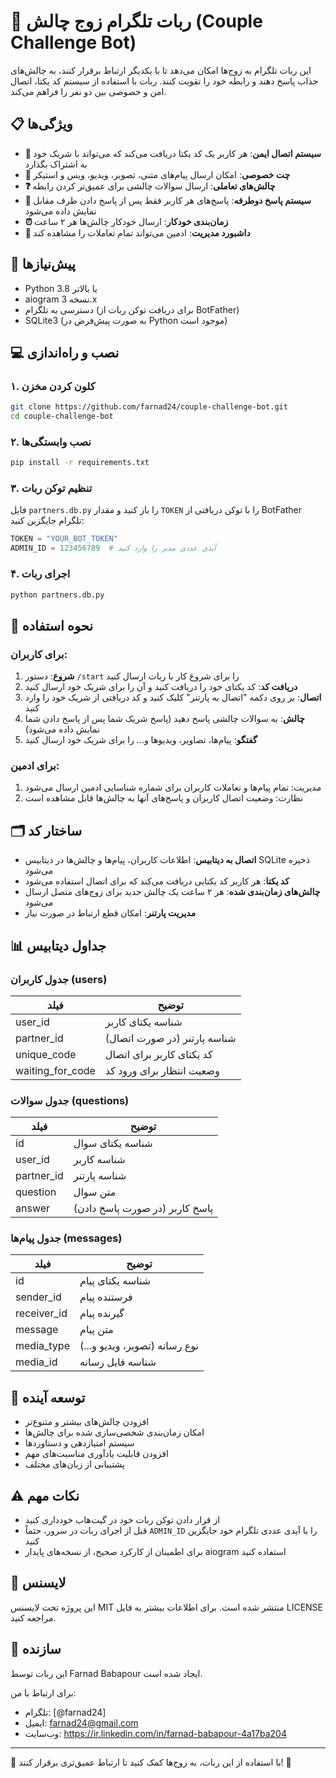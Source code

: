 # 🌟 ربات تلگرام زوج چالش (Couple Challenge Bot)

این ربات تلگرام به زوج‌ها امکان می‌دهد تا با یکدیگر ارتباط برقرار کنند، به چالش‌های جذاب پاسخ دهند و رابطه خود را تقویت کنند. ربات با استفاده از سیستم کد یکتا، اتصال امن و خصوصی بین دو نفر را فراهم می‌کند.

## 📋 ویژگی‌ها

- **🔐 سیستم اتصال ایمن**: هر کاربر یک کد یکتا دریافت می‌کند که می‌تواند با شریک خود به اشتراک بگذارد
- **💬 چت خصوصی**: امکان ارسال پیام‌های متنی، تصویر، ویدیو، ویس و استیکر
- **❓ چالش‌های تعاملی**: ارسال سوالات چالشی برای عمیق‌تر کردن رابطه
- **🎯 سیستم پاسخ دوطرفه**: پاسخ‌های هر کاربر فقط پس از پاسخ دادن طرف مقابل نمایش داده می‌شود
- **⏰ زمان‌بندی خودکار**: ارسال خودکار چالش‌ها هر ۲ ساعت
- **👀 داشبورد مدیریت**: ادمین می‌تواند تمام تعاملات را مشاهده کند

## 🔧 پیش‌نیازها

- Python 3.8 یا بالاتر
- aiogram نسخه 3.x
- دسترسی به تلگرام (برای دریافت توکن ربات از BotFather)
- SQLite3 (به صورت پیش‌فرض در Python موجود است)

## 💻 نصب و راه‌اندازی

### ۱. کلون کردن مخزن

```bash
git clone https://github.com/farnad24/couple-challenge-bot.git
cd couple-challenge-bot
```

### ۲. نصب وابستگی‌ها

```bash
pip install -r requirements.txt
```

### ۳. تنظیم توکن ربات

فایل `partners.db.py` را باز کنید و مقدار `TOKEN` را با توکن دریافتی از BotFather تلگرام جایگزین کنید:

```python
TOKEN = "YOUR_BOT_TOKEN"
ADMIN_ID = 123456789  # آیدی عددی مدیر را وارد کنید
```

### ۴. اجرای ربات

```bash
python partners.db.py
```

## 📝 نحوه استفاده

### برای کاربران:

1. **شروع**: دستور `/start` را برای شروع کار با ربات ارسال کنید
2. **دریافت کد**: کد یکتای خود را دریافت کنید و آن را برای شریک خود ارسال کنید
3. **اتصال**: بر روی دکمه "اتصال به پارتنر" کلیک کنید و کد دریافتی از شریک خود را وارد کنید
4. **چالش**: به سوالات چالشی پاسخ دهید (پاسخ شریک شما پس از پاسخ دادن شما نمایش داده می‌شود)
5. **گفتگو**: پیام‌ها، تصاویر، ویدیوها و... را برای شریک خود ارسال کنید

### برای ادمین:

1. مدیریت: تمام پیام‌ها و تعاملات کاربران برای شماره شناسایی ادمین ارسال می‌شود
2. نظارت: وضعیت اتصال کاربران و پاسخ‌های آنها به چالش‌ها قابل مشاهده است

## 🗂️ ساختار کد

- **اتصال به دیتابیس**: اطلاعات کاربران، پیام‌ها و چالش‌ها در دیتابیس SQLite ذخیره می‌شود
- **کد یکتا**: هر کاربر کد یکتایی دریافت می‌کند که برای اتصال استفاده می‌شود
- **چالش‌های زمان‌بندی شده**: هر ۲ ساعت یک چالش جدید برای زوج‌های متصل ارسال می‌شود
- **مدیریت پارتنر**: امکان قطع ارتباط در صورت نیاز

## 📊 جداول دیتابیس

### جدول کاربران (users)

| فیلد | توضیح |
| --- | --- |
| user_id | شناسه یکتای کاربر |
| partner_id | شناسه پارتنر (در صورت اتصال) |
| unique_code | کد یکتای کاربر برای اتصال |
| waiting_for_code | وضعیت انتظار برای ورود کد |

### جدول سوالات (questions)

| فیلد | توضیح |
| --- | --- |
| id | شناسه یکتای سوال |
| user_id | شناسه کاربر |
| partner_id | شناسه پارتنر |
| question | متن سوال |
| answer | پاسخ کاربر (در صورت پاسخ دادن) |

### جدول پیام‌ها (messages)

| فیلد | توضیح |
| --- | --- |
| id | شناسه یکتای پیام |
| sender_id | فرستنده پیام |
| receiver_id | گیرنده پیام |
| message | متن پیام |
| media_type | نوع رسانه (تصویر، ویدیو و...) |
| media_id | شناسه فایل رسانه |

## 🚀 توسعه آینده

- افزودن چالش‌های بیشتر و متنوع‌تر
- امکان زمان‌بندی شخصی‌سازی شده برای چالش‌ها
- سیستم امتیازدهی و دستاوردها
- افزودن قابلیت یادآوری مناسبت‌های مهم
- پشتیبانی از زبان‌های مختلف

## ⚠️ نکات مهم

- از قرار دادن توکن ربات خود در گیت‌هاب خودداری کنید
- قبل از اجرای ربات در سرور، حتماً `ADMIN_ID` را با آیدی عددی تلگرام خود جایگزین کنید
- برای اطمینان از کارکرد صحیح، از نسخه‌های پایدار aiogram استفاده کنید

## 📜 لایسنس

این پروژه تحت لایسنس MIT منتشر شده است. برای اطلاعات بیشتر به فایل LICENSE مراجعه کنید.

## 👤 سازنده

این ربات توسط Farnad Babapour ایجاد شده است.

برای ارتباط با من:
- تلگرام: [@farnad24]
- ایمیل: farnad24@gmail.com
- وب‌سایت: https://ir.linkedin.com/in/farnad-babapour-4a17ba204

---

💖 با استفاده از این ربات، به زوج‌ها کمک کنید تا ارتباط عمیق‌تری برقرار کنند! 💖 
